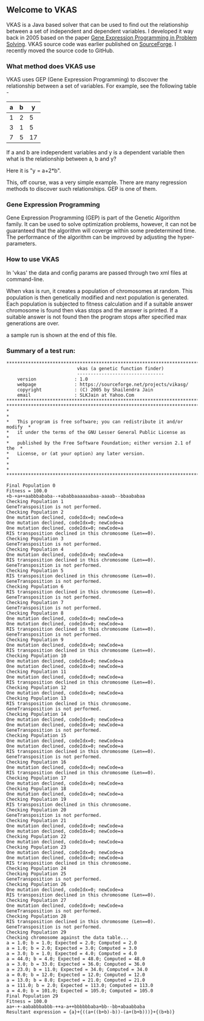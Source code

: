 ## Welcome to VKAS

VKAS is a Java based solver that can be used to find out the relationship between a set of independent and dependent variables. I developed it way back in 2005 based on the paper [Gene Expression Programming in Problem Solving](https://www.gene-expression-programming.com/webpapers/ferreira-WSC6.pdf). VKAS source code was earlier published on [SourceForge](https://sourceforge.net/projects/vikasg/). I recently moved the source code to GitHub.

### What method does VKAS use

VKAS uses GEP (Gene Expression Programming) to discover the relationship between a set of variables. For example, see the following table -

a|b|y
-|-|-
1|2|5
3|1|5
7|5|17

If a and b are independent variables and y is a dependent variable then what is the relationship between a, b and y?

Here it is "y = a+2*b".

This, off course, was a very simple example. There are many regression methods to discover such relationships. GEP is one of them.

### Gene Expression Programming

Gene Expression Programming (GEP) is part of the Genetic Algorithm family. It can be used to solve optimization problems, however, it can not be guaranteed that the algorithm will coverge within some predetermined time. The performance of the algorithm can be improved by adjusting the hyper-parameters.	

### How to use VKAS

In 'vkas' the data and config params are passed through two xml files at command-line.

When vkas is run, it creates a population of chromosomes at random. This population is then genetically modified and next population is generated. Each population is subjected
to fitness calculation and if a suitable answer chromosome is found then vkas stops and the answer is printed. If a suitable answer is not found then the program stops after specified max generations are over.

a sample run is shown at the end of this file.

###  Summary of a test run:
```
***************************************************************************
                          vkas (a genetic function finder)
                          --------------------------------
    version              : 1.0
    webpage              : https://sourceforge.net/projects/vikasg/
    copyright            : (C) 2005 by Shailendra Jain
    email                : SLKJain at Yahoo.Com
***************************************************************************
***************************************************************************
*                                                                         *
*   This program is free software; you can redistribute it and/or modify  *
*   it under the terms of the GNU Lesser General Public License as        *
*   published by the Free Software Foundation; either version 2.1 of the  *
*   License, or (at your option) any later version.                       *
*                                                                         *
***************************************************************************

Final Population 0
Fitness = 100.0
+b-+a++aabbbababa--+ababbaaaaaabaa-aaaab--bbaababaa
Checking Population 1
GeneTransposition is not performed.
Checking Population 2
One mutation declined, codeIdx=0; newCode=a
One mutation declined, codeIdx=0; newCode=a
One mutation declined, codeIdx=0; newCode=a
RIS transposition declined in this chromosome (Len==0).
Checking Population 3
GeneTransposition is not performed.
Checking Population 4
One mutation declined, codeIdx=0; newCode=a
RIS transposition declined in this chromosome (Len==0).
GeneTransposition is not performed.
Checking Population 5
RIS transposition declined in this chromosome (Len==0).
GeneTransposition is not performed.
Checking Population 6
RIS transposition declined in this chromosome (Len==0).
GeneTransposition is not performed.
Checking Population 7
GeneTransposition is not performed.
Checking Population 8
One mutation declined, codeIdx=0; newCode=a
One mutation declined, codeIdx=0; newCode=a
RIS transposition declined in this chromosome (Len==0).
GeneTransposition is not performed.
Checking Population 9
One mutation declined, codeIdx=0; newCode=a
RIS transposition declined in this chromosome (Len==0).
Checking Population 10
One mutation declined, codeIdx=0; newCode=a
One mutation declined, codeIdx=0; newCode=a
Checking Population 11
One mutation declined, codeIdx=0; newCode=a
RIS transposition declined in this chromosome (Len==0).
Checking Population 12
One mutation declined, codeIdx=0; newCode=a
Checking Population 13
RIS transposition declined in this chromosome.
GeneTransposition is not performed.
Checking Population 14
One mutation declined, codeIdx=0; newCode=a
One mutation declined, codeIdx=0; newCode=a
GeneTransposition is not performed.
Checking Population 15
One mutation declined, codeIdx=0; newCode=a
One mutation declined, codeIdx=0; newCode=a
RIS transposition declined in this chromosome (Len==0).
GeneTransposition is not performed.
Checking Population 16
One mutation declined, codeIdx=0; newCode=a
RIS transposition declined in this chromosome (Len==0).
Checking Population 17
One mutation declined, codeIdx=0; newCode=a
Checking Population 18
One mutation declined, codeIdx=0; newCode=a
Checking Population 19
RIS transposition declined in this chromosome.
Checking Population 20
GeneTransposition is not performed.
Checking Population 21
One mutation declined, codeIdx=0; newCode=a
One mutation declined, codeIdx=0; newCode=a
Checking Population 22
One mutation declined, codeIdx=0; newCode=a
Checking Population 23
One mutation declined, codeIdx=0; newCode=a
One mutation declined, codeIdx=0; newCode=a
RIS transposition declined in this chromosome.
Checking Population 24
Checking Population 25
GeneTransposition is not performed.
Checking Population 26
One mutation declined, codeIdx=0; newCode=a
RIS transposition declined in this chromosome (Len==0).
Checking Population 27
One mutation declined, codeIdx=0; newCode=a
GeneTransposition is not performed.
Checking Population 28
RIS transposition declined in this chromosome (Len==0).
GeneTransposition is not performed.
Checking Population 29
Checking chromosome against the data table...
a = 1.0; b = 1.0; Expected = 2.0; Computed = 2.0
a = 1.0; b = 2.0; Expected = 3.0; Computed = 3.0
a = 3.0; b = 1.0; Expected = 4.0; Computed = 4.0
a = 44.0; b = 4.0; Expected = 48.0; Computed = 48.0
a = 3.0; b = 33.0; Expected = 36.0; Computed = 36.0
a = 23.0; b = 11.0; Expected = 34.0; Computed = 34.0
a = 0.0; b = 12.0; Expected = 12.0; Computed = 12.0
a = 13.0; b = 8.0; Expected = 21.0; Computed = 21.0
a = 111.0; b = 2.0; Expected = 113.0; Computed = 113.0
a = 4.0; b = 101.0; Expected = 105.0; Computed = 105.0
Final Population 29
Fitness = 100.0
aa+-+-aababbbabbb-++a-a++bbbbbbaba+bb--bb+abaabbaba
Resultant expression = {a}+{((a+((b+b)-b))-(a+(b+b)))}+{(b+b)}
```
<end of file>
